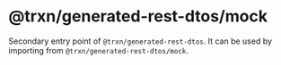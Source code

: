 # @trxn/generated-rest-dtos/mock

Secondary entry point of `@trxn/generated-rest-dtos`. It can be used by
importing from `@trxn/generated-rest-dtos/mock`.

